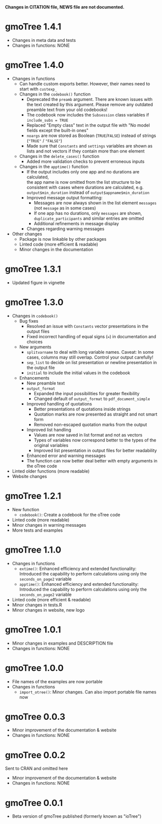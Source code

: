 **Changes in CITATION file, NEWS file are not documented.**

# gmoTree 1.4.1

* Changes in meta data and tests
* Changes in functions: NONE

# gmoTree 1.4.0

* Changes in functions
  * Can handle custom exports better. However, their names need to start with ```custexp_```
  * Changes in the ```codebook()``` function
    * Deprecated the ```preamb``` argument.
      There are known issues with the text created by this argument. 
      Please remove any outdated preamble text from your old codebooks!
    * The codebook now includes the  ```Subsession``` class variables 
    if ```include_subs = TRUE```
    * Replaced "Empty class" text in the output file with "No model fields except 
    the built-in ones"
    * ```noargs``` are now stored as Boolean (`TRUE`/`FALSE`) instead of 
    strings (`"TRUE"` / `"FALSE"`)
    * Made sure that ```Constants``` and ```settings``` variables 
    are shown as lists and not vectors if they contain more than one element
  * Changes in the ```delete_cases()``` function
    * Added more validation checks to prevent erroneous inputs
  * Changes in the ```apptime()``` function
    * If the output includes only one app and no durations are calculated,  
    the app name is now omitted from the list structure to be consistent with 
    cases where durations are calculated, 
    e.g. `output$min_duration` instead of `output$appname$min_duration`
    * Improved message output formatting:
      * Messages are now always shown in the list 
      element `messages` (not `message` as in some cases)
      * If one app has no durations, only `messages` are shown, 
      `duplicate_participants` and similar entries are omitted
      * Additional refinements in message display
    * Changes regarding warning messages
* Other changes
  * Package is now linkable by other packages
  * Linted code (more efficient & readable)
  * Minor changes in the documentation
  
# gmoTree 1.3.1

* Updated figure in vignette

# gmoTree 1.3.0

* Changes in ```codebook()```
  * Bug fixes
    * Resolved an issue with ```Constants``` vector presentations in the output files
    * Fixed incorrect handling of equal signs (```=```) in documentation
    and choices
  * New arguments
      * ```splitvarname``` to deal with long variable names. Caveat: 
      In some cases, columns may still overlap. Control your output carefully!
      * ```sep_list``` to decide on list presentation or newline presentation 
      in the output file
      * ```initial``` to include the initial values in the codebook
  * Enhancements
    * New preamble text
    * ```output_format```
      * Expanded the input possibilities for greater flexibility
      * Changed default of ```output_format``` to ```pdf_document_simple```
    * Improved handling of quotations
      * Better presentations of quotations inside strings
      * Quotation marks are now presented as straight and not smart form
      * Removed non-escaped quotation marks from the output
    * Improved list handling
      * Values are now saved in list format and not as vectors
      * Types of variables now correspond better to the types of the original 
      variables
      * Improved list presentation in output files for better readability
    * Enhanced error and warning messages
    * The function can now better deal better with empty arguments in the
    oTree code
* Linted older functions (more readable)
* Website changes

# gmoTree 1.2.1

* New function
  * ```codebook()```: Create a codebook for the oTree code
* Linted code (more readable)
* Minor changes in warning messages
* More tests and examples

# gmoTree 1.1.0

* Changes in functions
  * ```extime()```: Enhanced efficiency and extended functionality: Introduced the capability to perform calculations using only the ```seconds_on_page2``` variable
  * ```apptime()```: Enhanced efficiency and extended functionality: Introduced the capability to perform calculations using only the ```seconds_on_page2``` variable
* Linted code (more efficient & readable)
* Minor changes in tests.R
* Minor changes in website, new logo

# gmoTree 1.0.1

* Minor changes in examples and DESCRIPTION file
* Changes in functions: NONE

# gmoTree 1.0.0

* File names of the examples are now portable
* Changes in functions
  * ```import_otree()```: Minor changes. Can also import portable file names now

# gmoTree 0.0.3

* Minor improvement of the documentation & website
* Changes in functions: NONE

# gmoTree 0.0.2

Sent to CRAN and omitted here

* Minor improvement of the documentation & website 
* Changes in functions: NONE

# gmoTree 0.0.1

* Beta version of gmoTree published (formerly known as "ioTree")

